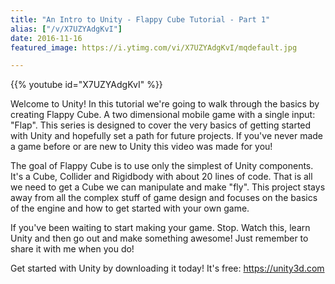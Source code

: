 ```yaml
---
title: "An Intro to Unity - Flappy Cube Tutorial - Part 1"
alias: ["/v/X7UZYAdgKvI"]
date: 2016-11-16
featured_image: https://i.ytimg.com/vi/X7UZYAdgKvI/mqdefault.jpg

---
```


{{% youtube id="X7UZYAdgKvI" %}}

Welcome to Unity! In this tutorial we're going to walk through the basics by creating Flappy Cube. A two dimensional mobile game with a single input: "Flap". This series is designed to cover the very basics of getting started with Unity and hopefully set a path for future projects. If you've never made a game before or are new to Unity this video was made for you!

The goal of Flappy Cube is to use only the simplest of Unity components. It's a Cube, Collider and Rigidbody with about 20 lines of code. That is all we need to get a Cube we can manipulate and make "fly". This project stays away from all the complex stuff of game design and focuses on the basics of the engine and how to get started with your own game.

If you've been waiting to start making your game. Stop. Watch this, learn Unity and then go out and make something awesome! Just remember to share it with me when you do!

Get started with Unity by downloading it today! It's free: https://unity3d.com